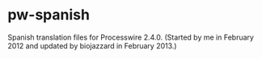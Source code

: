 pw-spanish
==========

Spanish translation files for Processwire 2.4.0. 
(Started by me in February 2012 and updated by biojazzard in February 2013.)
